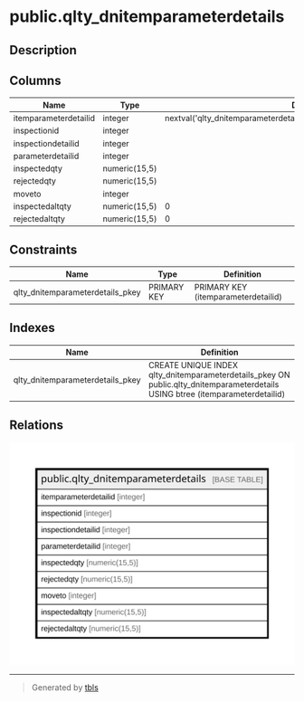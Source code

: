# public.qlty_dnitemparameterdetails

## Description

## Columns

| Name | Type | Default | Nullable | Children | Parents | Comment |
| ---- | ---- | ------- | -------- | -------- | ------- | ------- |
| itemparameterdetailid | integer | nextval('qlty_dnitemparameterdetails_itemparameterdetailid_seq'::regclass) | false |  |  |  |
| inspectionid | integer |  | true |  |  |  |
| inspectiondetailid | integer |  | true |  |  |  |
| parameterdetailid | integer |  | true |  |  |  |
| inspectedqty | numeric(15,5) |  | true |  |  |  |
| rejectedqty | numeric(15,5) |  | true |  |  |  |
| moveto | integer |  | true |  |  |  |
| inspectedaltqty | numeric(15,5) | 0 | true |  |  |  |
| rejectedaltqty | numeric(15,5) | 0 | true |  |  |  |

## Constraints

| Name | Type | Definition |
| ---- | ---- | ---------- |
| qlty_dnitemparameterdetails_pkey | PRIMARY KEY | PRIMARY KEY (itemparameterdetailid) |

## Indexes

| Name | Definition |
| ---- | ---------- |
| qlty_dnitemparameterdetails_pkey | CREATE UNIQUE INDEX qlty_dnitemparameterdetails_pkey ON public.qlty_dnitemparameterdetails USING btree (itemparameterdetailid) |

## Relations

![er](public.qlty_dnitemparameterdetails.svg)

---

> Generated by [tbls](https://github.com/k1LoW/tbls)
